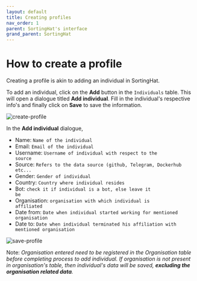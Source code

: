 ```yaml
---
layout: default
title: Creating profiles
nav_order: 1
parent: SortingHat's interface
grand_parent: SortingHat
---
```


# How to create a profile

Creating a profile is akin to adding an individual in SortingHat.

To add an individual, click on the <strong>Add</strong> button in the <code>Individuals</code> table. This will open a dialogue titled <strong>Add individual</strong>. Fill in the individual's respective info's and finally click on <strong>Save</strong> to save the information.

<img src="../../../assets/sortinghat/create-profile.png" alt="create-profile">

In the <strong>Add individual</strong> dialogue,

- Name: <code>Name of the individual</code>
- Email: <code>Email of the individual</code>
- Username: <code>Username of individual with respect to the source</code>
- Source: <code>Refers to the data source (github, Telegram, Dockerhub etc...</code>
- Gender: <code>Gender of individual</code>
- Country: <code>Country where individual resides</code>
- Bot: <code>check it if individual is a bot, else leave it be</code>
- Organisation: <code>organisation with which individual is affiliated</code>
- Date from: <code>Date when individual started working for mentioned organisation</code>
- Date to: <code>Date when individual terminated his affiliation with mentioned organisation</code>

<img src="../../../assets/sortinghat/save-profile.png" alt="save-profile">

Note: _Organisation entered need to be registered in the Organisation table before completing process to add individual. If organisation is not present in organisation's table, then individual's data will be saved, <strong>excluding the organisation related data</strong>._
